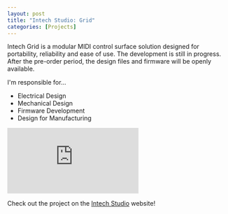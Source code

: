 ```yaml
---
layout: post
title: "Intech Studio: Grid"
categories: [Projects]
---
```

Intech Grid is a modular MIDI control surface solution designed for portability, reliability and ease of use. 
The development is still in progress. After the pre-order period, the design files and firmware will be openly available.

I'm responsible for...

- Electrical Design
- Mechanical Design
- Firmware Development
- Design for Manufacturing

![Photo of the Intech Grid](https://intech.studio/res/image.php?fname=kXtthX.jpg)

Check out the project on the [Intech Studio](https://intech.studio/p/?&page=Grid) website!
